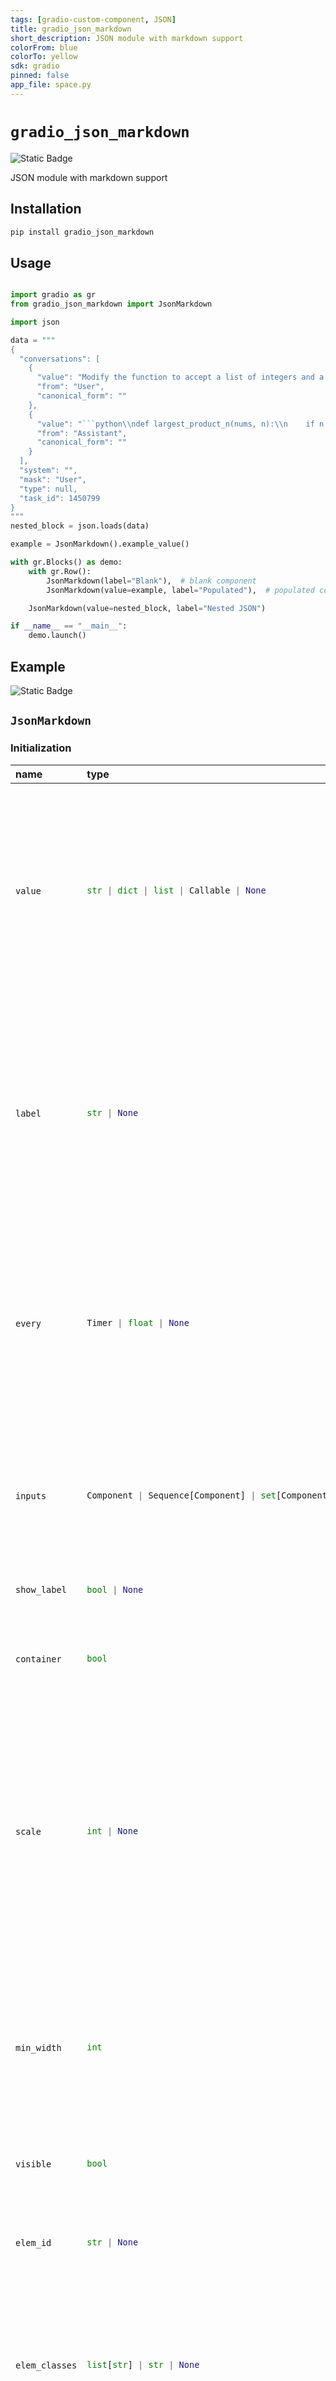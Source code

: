 ```yaml
---
tags: [gradio-custom-component, JSON]
title: gradio_json_markdown
short_description: JSON module with markdown support
colorFrom: blue
colorTo: yellow
sdk: gradio
pinned: false
app_file: space.py
---
```


# `gradio_json_markdown`
<img alt="Static Badge" src="https://img.shields.io/badge/version%20-%200.0.1%20-%20orange">  

JSON module with markdown support

## Installation

```bash
pip install gradio_json_markdown
```

## Usage

```python

import gradio as gr
from gradio_json_markdown import JsonMarkdown

import json

data = """
{
  "conversations": [
    {
      "value": "Modify the function to accept a list of integers and a positive integer `n` as input. The function should return the largest product that can be formed by selecting `n` integers from the list, where `n` is at least 2. For example, given the list `[-10,-20,5,6,7]` and `n=3`, the function should return `600` because the largest product is formed by selecting `-10`, `-20`, and `6` and multiplying them together. However, given `n=4`, the function should return `-1400` because the largest product is formed by selecting `-10`, `-20`, `5`, and `7`. Ensure the function handles cases where `n` is greater than the length of the input list by returning an appropriate message.",
      "from": "User",
      "canonical_form": ""
    },
    {
      "value": "```python\\ndef largest_product_n(nums, n):\\n    if n > len(nums):\\n        return \\\"n must be less than or equal to the length of the input list\\\"\\n    nums.sort()  # sort the list\\n    # return the product of the last 'n' elements (largest 'n' numbers) or\\n    # the product of the first 'n' elements (smallest 'n' numbers), whichever is greater\\n    return max(nums[-n] * nums[-1] *\\n               reduce(lambda x, y: x * y, nums[-n:-1], 1),\\n               nums[0] * nums[n-1] *\\n               reduce(lambda x, y: x * y, nums[1:n], 1))\\n\\n# I used functool's reduce function, so import reduce from functools module\\nfrom functools import reduce\\n\\n# test cases\\nprint(largest_product_n([-10,-20,5,6,7], 3))  # returns 600\\nprint(largest_product_n([-10,-20,5,6,7], 4))  # returns -1400\\nprint(largest_product_n([1,2,3,4,5], 2))  # returns 20\\nprint(largest_product_n([1,2,3,4,5], 6))  # returns \\\"n must be less than or equal to the length of the input list\\\"\\n\\n```\\nPlease note, this code assumes that you always have at least `n` integers in the input list. If this is not the case, you should add a check for this in the function.\\n\\nThe function sorts the integers in the list and checks if the product of the largest `n` integers or the product of the smallest  integers (with one exception, explained below) is larger.\\n\\nFor the smallest integers, the function multiplies the smallest integer (nums[0]) with the \\\"n-1\\\"th integer (since the smallest integer is already included), and with the product of all integers between the 1st and the \\\"n-1\\\"th index.\\n\\nFor the largest integers, the function multiplies the largest integer (nums[-1]) with the \\\"n\\\"th integer (with the sign taken into account, since if there are negative integers we want to include as many as possible), and with the product of all integers between the \\\"n\\\"th and the second last index. If all integers are positive, the product of the largest integers is always larger or equal than the product of the smallest integers. If there is one negative integer, the product of the largest integers is always larger, since -1*(-1)*any_positive_number > any_postive_number.\\n\\nThis case is different if there is more than one negative number. If there is more than one negative number, the product of the smallest integers could be larger than the product of the largest integers, since (-n1)*(-n2) > p1*p2, where n1, n2 are negative integers and p1, p2 are positive integers. Since we take the maximum product, this case is also covered.\\n\\nIn Python, indices start from 0 and go up to n-1, so nums[-n] denotes the n-th integer from the right (last 'n' integers), and nums[-1] denotes the last integer, corresponding to the largest integer. Likewise, nums[1:n] denotes the integers between index 1 and index n-1. The reduce function is used to multiply all integers in a range. For example, reduce(lambda x, y: x * y, [1,2,3,4,5]) is equivalent to 1*2*3*4*5, and returns `120`.\\n\\nThe input `n` is the number of integers we want to select to form our product. For this problem, we assume `n >= 2`. This condition should be checked before calling the function. We also assume that the input is a list of integers. The case where `n > len(nums)` is handled by returning an error message. If `n == 1`, the function would still work, but it would not make much sense, since it would always return the largest integer in the input list.",
      "from": "Assistant",
      "canonical_form": ""
    }
  ],
  "system": "",
  "mask": "User",
  "type": null,
  "task_id": 1450799
}
"""
nested_block = json.loads(data)

example = JsonMarkdown().example_value()

with gr.Blocks() as demo:
    with gr.Row():
        JsonMarkdown(label="Blank"),  # blank component
        JsonMarkdown(value=example, label="Populated"),  # populated component

    JsonMarkdown(value=nested_block, label="Nested JSON")

if __name__ == "__main__":
    demo.launch()

```

## Example

<img src="https://github.com/titu1994/gradio-json-markdown/releases/download/0.0.1/pic.png" alt="Static Badge">


## `JsonMarkdown`

### Initialization

<table>
<thead>
<tr>
<th align="left">name</th>
<th align="left" style="width: 25%;">type</th>
<th align="left">default</th>
<th align="left">description</th>
</tr>
</thead>
<tbody>
<tr>
<td align="left"><code>value</code></td>
<td align="left" style="width: 25%;">

```python
str | dict | list | Callable | None
```

</td>
<td align="left"><code>None</code></td>
<td align="left">Default value as a valid JsonMarkdown `str` -- or a `list` or `dict` that can be serialized to a JsonMarkdown string. If callable, the function will be called whenever the app loads to set the initial value of the component.</td>
</tr>

<tr>
<td align="left"><code>label</code></td>
<td align="left" style="width: 25%;">

```python
str | None
```

</td>
<td align="left"><code>None</code></td>
<td align="left">The label for this component. Appears above the component and is also used as the header if there are a table of examples for this component. If None and used in a `gr.Interface`, the label will be the name of the parameter this component is assigned to.</td>
</tr>

<tr>
<td align="left"><code>every</code></td>
<td align="left" style="width: 25%;">

```python
Timer | float | None
```

</td>
<td align="left"><code>None</code></td>
<td align="left">Continously calls `value` to recalculate it if `value` is a function (has no effect otherwise). Can provide a Timer whose tick resets `value`, or a float that provides the regular interval for the reset Timer.</td>
</tr>

<tr>
<td align="left"><code>inputs</code></td>
<td align="left" style="width: 25%;">

```python
Component | Sequence[Component] | set[Component] | None
```

</td>
<td align="left"><code>None</code></td>
<td align="left">Components that are used as inputs to calculate `value` if `value` is a function (has no effect otherwise). `value` is recalculated any time the inputs change.</td>
</tr>

<tr>
<td align="left"><code>show_label</code></td>
<td align="left" style="width: 25%;">

```python
bool | None
```

</td>
<td align="left"><code>None</code></td>
<td align="left">if True, will display label.</td>
</tr>

<tr>
<td align="left"><code>container</code></td>
<td align="left" style="width: 25%;">

```python
bool
```

</td>
<td align="left"><code>True</code></td>
<td align="left">If True, will place the component in a container - providing some extra padding around the border.</td>
</tr>

<tr>
<td align="left"><code>scale</code></td>
<td align="left" style="width: 25%;">

```python
int | None
```

</td>
<td align="left"><code>None</code></td>
<td align="left">relative size compared to adjacent Components. For example if Components A and B are in a Row, and A has scale=2, and B has scale=1, A will be twice as wide as B. Should be an integer. scale applies in Rows, and to top-level Components in Blocks where fill_height=True.</td>
</tr>

<tr>
<td align="left"><code>min_width</code></td>
<td align="left" style="width: 25%;">

```python
int
```

</td>
<td align="left"><code>160</code></td>
<td align="left">minimum pixel width, will wrap if not sufficient screen space to satisfy this value. If a certain scale value results in this Component being narrower than min_width, the min_width parameter will be respected first.</td>
</tr>

<tr>
<td align="left"><code>visible</code></td>
<td align="left" style="width: 25%;">

```python
bool
```

</td>
<td align="left"><code>True</code></td>
<td align="left">If False, component will be hidden.</td>
</tr>

<tr>
<td align="left"><code>elem_id</code></td>
<td align="left" style="width: 25%;">

```python
str | None
```

</td>
<td align="left"><code>None</code></td>
<td align="left">An optional string that is assigned as the id of this component in the HTML DOM. Can be used for targeting CSS styles.</td>
</tr>

<tr>
<td align="left"><code>elem_classes</code></td>
<td align="left" style="width: 25%;">

```python
list[str] | str | None
```

</td>
<td align="left"><code>None</code></td>
<td align="left">An optional list of strings that are assigned as the classes of this component in the HTML DOM. Can be used for targeting CSS styles.</td>
</tr>

<tr>
<td align="left"><code>render</code></td>
<td align="left" style="width: 25%;">

```python
bool
```

</td>
<td align="left"><code>True</code></td>
<td align="left">If False, component will not render be rendered in the Blocks context. Should be used if the intention is to assign event listeners now but render the component later.</td>
</tr>

<tr>
<td align="left"><code>key</code></td>
<td align="left" style="width: 25%;">

```python
int | str | None
```

</td>
<td align="left"><code>None</code></td>
<td align="left">if assigned, will be used to assume identity across a re-render. Components that have the same key across a re-render will have their value preserved.</td>
</tr>

<tr>
<td align="left"><code>open</code></td>
<td align="left" style="width: 25%;">

```python
bool
```

</td>
<td align="left"><code>False</code></td>
<td align="left">If True, all JsonMarkdown nodes will be expanded when rendered. By default, node levels deeper than 3 are collapsed.</td>
</tr>

<tr>
<td align="left"><code>show_indices</code></td>
<td align="left" style="width: 25%;">

```python
bool
```

</td>
<td align="left"><code>False</code></td>
<td align="left">Whether to show numerical indices when displaying the elements of a list within the JsonMarkdown object.</td>
</tr>

<tr>
<td align="left"><code>height</code></td>
<td align="left" style="width: 25%;">

```python
int | str | None
```

</td>
<td align="left"><code>None</code></td>
<td align="left">Height of the JsonMarkdown component in pixels if a number is passed, or in CSS units if a string is passed. Overflow will be scrollable. If None, the height will be automatically adjusted to fit the content.</td>
</tr>
</tbody></table>


### Events

| name | description |
|:-----|:------------|
| `change` | Triggered when the value of the JsonMarkdown changes either because of user input (e.g. a user types in a textbox) OR because of a function update (e.g. an image receives a value from the output of an event trigger). See `.input()` for a listener that is only triggered by user input. |



### User function

The impact on the users predict function varies depending on whether the component is used as an input or output for an event (or both).

- When used as an Input, the component only impacts the input signature of the user function.
- When used as an output, the component only impacts the return signature of the user function.

The code snippet below is accurate in cases where the component is used as both an input and an output.

- **As output:** Is passed, passes the JsonMarkdown value as a `dict` or `list` depending on the value.
- **As input:** Should return, expects a valid JsonMarkdown `str` -- or a `list` or `dict` that can be serialized to a JsonMarkdown string. The `list` or `dict` value can contain numpy arrays.

 ```python
 def predict(
     value: dict | list | None
 ) -> dict | list | str | None:
     return value
 ```
 
